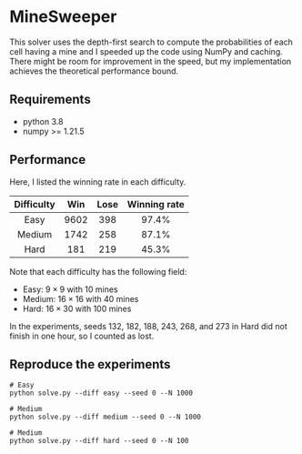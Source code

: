 # MineSweeper
This solver uses the depth-first search to compute the probabilities of each cell having a mine and I speeded up the code using NumPy and caching. There might be room for improvement in the speed, but my implementation achieves the theoretical performance bound.

## Requirements
- python 3.8
- numpy >= 1.21.5

## Performance
Here, I listed the winning rate in each difficulty.

|Difficulty | Win | Lose | Winning rate |
|:--:|:--:|:--:|:--:|
|Easy | 9602 | 398 | 97.4%|
|Medium | 1742 | 258 | 87.1%|
|Hard | 181 | 219 | 45.3%|

Note that each difficulty has the following field:
- Easy: $9 \times 9$ with $10$ mines
- Medium: $16 \times 16$ with $40$ mines
- Hard: $16 \times 30$ with $100$ mines

In the experiments, seeds 132, 182, 188, 243, 268, and 273 in Hard did not finish in one hour, so I counted as lost.

## Reproduce the experiments

```shell
# Easy
python solve.py --diff easy --seed 0 --N 1000

# Medium
python solve.py --diff medium --seed 0 --N 1000

# Medium
python solve.py --diff hard --seed 0 --N 100
```
